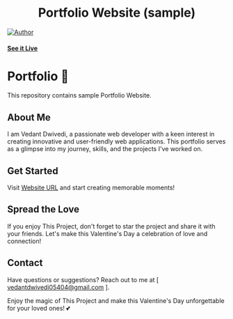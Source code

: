 <h1 align="center">
    Portfolio Website (sample)
</h1>

[![Author](https://img.shields.io/badge/author-vedant-dwivedi)](https://github.com/vedant-dwivedi)


#### [See it Live](https://portfolio-website-sample-flame.vercel.app/)


# Portfolio 🌟

This repository contains sample Portfolio Website.

## About Me

I am Vedant Dwivedi, a passionate web developer with a keen interest in creating innovative and user-friendly web applications. This portfolio serves as a glimpse into my journey, skills, and the projects I've worked on.

## Get Started

Visit [Website URL](https://portfolio-website-sample-flame.vercel.app/) and start creating memorable moments!

## Spread the Love

If you enjoy This Project, don't forget to star the project and share it with your friends. Let's make this Valentine's Day a celebration of love and connection!

## Contact

Have questions or suggestions? Reach out to me at [ vedantdwivedi05404@gmail.com ].

Enjoy the magic of This Project and make this Valentine's Day unforgettable for your loved ones! 💕
